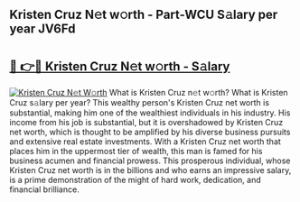 ## Kristen Cruz N𝚎t w𝚘rth - Part-WCU S𝚊lary per year JV6Fd

# <h2><a href="http://gc2eur.nevu.top/?p=Kristen+Cruz">🔗 👉🔴 Kristen Cruz N𝚎t w𝚘rth - S𝚊lary</a></h2>

[![Kristen Cruz N𝚎t W𝚘rth](https://i.imgur.com/Oavwk0R.jpeg)](http://gc2eur.nevu.top/?p=Kristen+Cruz)
What is Kristen Cruz n𝚎t w𝚘rth? What is Kristen Cruz s𝚊lary per year?
This wealthy person's Kristen Cruz net worth is substantial, making him one of the wealthiest individuals in his industry. His income from his job is substantial, but it is overshadowed by Kristen Cruz net worth, which is thought to be amplified by his diverse business pursuits and extensive real estate investments. With a Kristen Cruz net worth that places him in the uppermost tier of wealth, this man is famed for his business acumen and financial prowess. This prosperous individual, whose Kristen Cruz net worth is in the billions and who earns an impressive salary, is a prime demonstration of the might of hard work, dedication, and financial brilliance.
